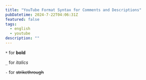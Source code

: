 ```yaml
---
title: "YouTube Format Syntax for Comments and Descriptions"
pubDatetime: 2024-7-22T04:06:31Z
featured: false
tags:
  - english
  - youtube
description: ""
---
```


`*` for **bold**

`_` for *italics*

`-` for ~~strikethrough~~

